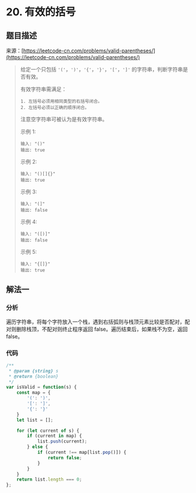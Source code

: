 # 20. 有效的括号

## 题目描述

来源：[https://leetcode-cn.com/problems/valid-parentheses/](https://leetcode-cn.com/problems/valid-parentheses/)

> 给定一个只包括 `'('`，`')'`，`'{'`，`'}'`，`'['`，`']'` 的字符串，判断字符串是否有效。
>
> 有效字符串需满足：
>
> ```
> 1. 左括号必须用相同类型的右括号闭合。
> 2. 左括号必须以正确的顺序闭合。
> ```
>
> 注意空字符串可被认为是有效字符串。
>
> 示例 1:
> ```
> 输入: "()"
> 输出: true
> ```
>
> 示例 2:
> ```
> 输入: "()[]{}"
> 输出: true
> ```
>
> 示例 3:
> ```
> 输入: "(]"
> 输出: false
> ```
>
> 示例 4:
> ```
> 输入: "([)]"
> 输出: false
> ```
>
> 示例 5:
> ```
> 输入: "{[]}"
> 输出: true
> ```

## 解法一

### 分析

遍历字符串，将每个字符放入一个栈，遇到右括弧则与栈顶元素比较是否配对，配对则删除栈顶，不配对则终止程序返回 false。遍历结束后，如果栈不为空，返回 false。

### 代码

```javascript
/**
 * @param {string} s
 * @return {boolean}
 */
var isValid = function(s) {
    const map = {
        '(': ')',
        '[': ']',
        '{': '}'
    }
    let list = [];

    for (let current of s) {
        if (current in map) {
            list.push(current);
        } else {
            if (current !== map[list.pop()]) {
                return false;
            }
        }
    }
    return list.length === 0;
};
```
